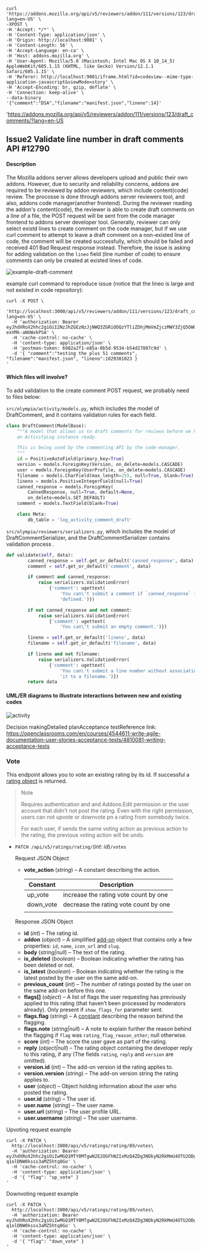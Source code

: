 ```
curl 'https://addons.mozilla.org/api/v5/reviewers/addon/111/versions/123/draft_comments/?lang=en-US' \
-XPOST \
-H 'Accept: */*' \
-H 'Content-Type: application/json' \
-H 'Origin: http://localhost:9001' \
-H 'Content-Length: 56' \
-H 'Accept-Language: en-ca' \
-H 'Host: addons.mozilla.org' \
-H 'User-Agent: Mozilla/5.0 (Macintosh; Intel Mac OS X 10_14_5) AppleWebKit/605.1.15 (KHTML, like Gecko) Version/12.1.1 Safari/605.1.15' \
-H 'Referer: http://localhost:9001/iframe.html?id=codeview--mime-type-application-javascript&viewMode=story' \
-H 'Accept-Encoding: br, gzip, deflate' \
-H 'Connection: keep-alive' \
--data-binary '{"comment":"DSA","filename":"manifest.json","lineno":14}'
```

'https://addons.mozilla.org/api/v5/reviewers/addon/111/versions/123/draft_comments/?lang=en-US

## Issue2 Validate line number in draft comments API #12790

#### Description

The Mozilla addons server allows developers upload and public their own addons. However, due to security and reliability concerns, addons are required to be reviewed by addon reviewers, which include content(code) review. The procosse is done through addons server reviewers tool, and also, addons code manager(another frontend). During the reviewer reading the addon's content(code), the reviewer is able to create draft comments on a line of a file, the POST request will be sent from the code manager frontend to addons server developer tool. Generally, reviewer can only select existd lines to create comment on the code manager, but if we use curl comment to attempt to leave a draft comment on a non-existed line of code, the comment will be created successfully, which should be failed and received 401 Bad Request response instead. Therefore, the issue is asking for adding validation on the `lineo` field (line number of code) to ensure comments can only be created at existed lines of code.

![example-draft-comment](/Users/samuel/Desktop/example-draft-comment.png)

example curl command to reproduce issue (notice that the lineo is large and not existed in code repository):

```curl
curl -X POST \
  'http://localhost:3000/api/v5/reviewers/addon/111/versions/123/draft_comments/?lang=en-US' \
  -H 'authorization: Bearer eyJhdXRoX2hhc2giOiI2NzJhZGEzNzJjNWQ3ZGRiODQzYTliZDhjMmVmZjczMWY3ZjQ5OWUyIiwidXNlcl9pZCI6MX0:1jBR85:06R4eOvmySU-exVMk-aNUWxkPSA' \
  -H 'cache-control: no-cache' \
  -H 'content-type: application/json' \
  -H 'postman-token: 6982a2f1-e85a-0b5d-9534-b54d27807c9d' \
  -d '{ "comment":"testing the plus 51 comments", "filename":"manifest.json", "lineno":1029381023 }
'
```



#### Which files will involve?

To add validation to the create comment POST request, we probably need to files below:

`src/olympia/activity/models.py`, which includes the model of DraftComment, and it contains validation rules for each field.

```python
class DraftComment(ModelBase):
    """A model that allows us to draft comments for reviews before we have
    an ActivityLog instance ready.

    This is being used by the commenting API by the code-manager.
    """
    id = PositiveAutoField(primary_key=True)
    version = models.ForeignKey(Version, on_delete=models.CASCADE)
    user = models.ForeignKey(UserProfile, on_delete=models.CASCADE)
    filename = models.CharField(max_length=255, null=True, blank=True)
    lineno = models.PositiveIntegerField(null=True)
    canned_response = models.ForeignKey(
        CannedResponse, null=True, default=None,
        on_delete=models.SET_DEFAULT)
    comment = models.TextField(blank=True)

    class Meta:
        db_table = 'log_activity_comment_draft'
```



`src/olympia/reviewers/serializers.py`, which includes the model of DraftCommentSerializer, and the DraftCommentSerializer contains validation process .

```python
def validate(self, data):
        canned_response = self.get_or_default('canned_response', data)
        comment = self.get_or_default('comment', data)

        if comment and canned_response:
            raise serializers.ValidationError(
                {'comment': ugettext(
                    'You can\'t submit a comment if `canned_response` is '
                    'defined.')})

        if not canned_response and not comment:
            raise serializers.ValidationError(
                {'comment': ugettext(
                    'You can\'t submit an empty comment.')})

        lineno = self.get_or_default('lineno', data)
        filename = self.get_or_default('filename', data)

        if lineno and not filename:
            raise serializers.ValidationError(
                {'comment': ugettext(
                    'You can\'t submit a line number without associating '
                    'it to a filename.')})
        return data
```



#### UML/ER diagrams to illustrate interactions between new and existing codes

![activity](/Users/samuel/activity.jpg)

Decision makingDetailed planAcceptance testReference link: https://openclassrooms.com/en/courses/4544611-write-agile-documentation-user-stories-acceptance-tests/4810081-writing-acceptance-tests











### Vote

This endpoint allows you to vote an existing rating by its id. If successful a [rating object](https://addons-server.readthedocs.io/en/latest/topics/api/ratings.html#rating-detail-object) is returned.

> Note
>
> Requires authentication and and Addons:Edit permission or the user account that didn't not post the rating. Even with the right permission, users can not upvote or downvote pn a rating from somebody twice.
>
> For each user, if sends the same voting action as previous action to the rating, the previous voting action will be undo.

- `PATCH /api/v5/ratings/rating/`(*int:* *id*)`/votes`

  Request JSON Object 

  - **vote_action** (*string*) – A constant describing the action.

    | Constant  | Description                           |
    | --------- | ------------------------------------- |
    | up_vote   | increase the rating vote count by one |
    | down_vote | decrease the rating vote count by one |
    |           |                                       |

  Response JSON Object

  - **id** (*int*) – The rating id.
  - **addon** (*object*) – A simplified [add-on](https://addons-server.readthedocs.io/en/latest/topics/api/addons.html#addon-detail-object) object that contains only a few properties: `id`, `name`, `icon_url` and `slug`.
  - **body** (*string|null*) – The text of the rating.
  - **is_deleted** (*boolean*) – Boolean indicating whether the rating has been deleted or not.
  - **is_latest** (*boolean*) – Boolean indicating whether the rating is the latest posted by the user on the same add-on.
  - **previous_count** (*int*) – The number of ratings posted by the user on the same add-on before this one.
  - **flags[]** (*object*) – A list of flags the  user requesting has previously applied to this rating (that haven’t been processed by moderators already). Only present if `show_flags_for` parameter sent.
  - **flags.flag** (*string*) – A [constant](https://addons-server.readthedocs.io/en/latest/topics/api/ratings.html#rating-flag-constants) describing the reason behind the flagging.
  - **flags.note** (*string|null*) – A note to explain further the reason behind the flagging if `flag` was `rating_flag_reason_other`; null otherwise.
  - **score** (*int*) – The score the user gave as part of the rating.
  - **reply** (*object|null*) – The rating object containing the developer reply to this rating, if any (The fields `rating`, `reply` and `version` are omitted).
  - **version.id** (*int*) – The add-on version id the rating applies to.
  - **version.version** (*string*) – The add-on version string the rating applies to.
  - **user** (*object*) – Object holding information about the user who posted the rating.
  - **user.id** (*string*) – The user id.
  - **user.name** (*string*) – The user name.
  - **user.url** (*string*) – The user profile URL.
  - **user.username** (*string*) – The user username.

Upvoting request example

```
curl -X PATCH \
  http://localhost:3000/api/v5/ratings/rating/89/votes\
  -H 'authorization: Bearer eyJhdXRoX2hhc2giOiIwMGQ1MTY0MTgwN2E2OGFhN2IxMzQ4ZDg3NDkyN2RkMmU4OTU2ODgxIiwidXNlcl9pZCI6MX0:1jEivV:S78-q1olDNW0ksss3aMZ5htq8Go' \
  -H 'cache-control: no-cache' \
  -H 'content-type: application/json' \
  -d '{ "flag": "up_vote" }
'
```

Downvoting request example

```
curl -X PATCH \
  http://localhost:3000/api/v5/ratings/rating/89/votes\
  -H 'authorization: Bearer eyJhdXRoX2hhc2giOiIwMGQ1MTY0MTgwN2E2OGFhN2IxMzQ4ZDg3NDkyN2RkMmU4OTU2ODgxIiwidXNlcl9pZCI6MX0:1jEivV:S78-q1olDNW0ksss3aMZ5htq8Go' \
  -H 'cache-control: no-cache' \
  -H 'content-type: application/json' \
  -d '{ "flag": "down_vote" }
'
```

